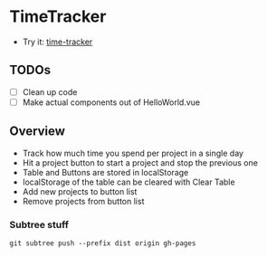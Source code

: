 # TimeTracker

- Try it: [time-tracker](https://lukasmetzner.github.io/time-tracker/)

## TODOs
- [ ] Clean up code
- [ ] Make actual components out of HelloWorld.vue

## Overview

- Track how much time you spend per project in a single day
- Hit a project button to start a project and stop the previous one
- Table and Buttons are stored in localStorage
- localStorage of the table can be cleared with Clear Table
- Add new projects to button list
- Remove projects from button list

### Subtree stuff
```
git subtree push --prefix dist origin gh-pages
```
